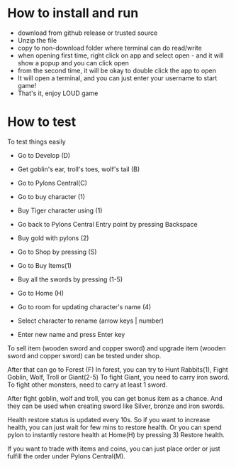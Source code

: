# How to install and run

- download from github release or trusted source
- Unzip the file
- copy to non-download folder where terminal can do read/write
- when opening first time, right click on app and select open - and it will show a popup and you can click open
- from the second time, it will be okay to double click the app to open
- It will open a terminal, and you can just enter your username to start game!
- That's it, enjoy LOUD game

# How to test

To test things easily

- Go to Develop (D)
- Get goblin's ear, troll's toes, wolf's tail (B)

- Go to Pylons Central(C)
- Go to buy character (1)
- Buy Tiger character using (1)
- Go back to Pylons Central Entry point by pressing Backspace
- Buy gold with pylons (2)

- Go to Shop by pressing (S)
- Go to Buy Items(1)
- Buy all the swords by pressing (1-5)

- Go to Home (H)
- Go to room for updating character's name (4)
- Select character to rename (arrow keys | number)
- Enter new name and press Enter key

To sell item (wooden sword and copper sword) and upgrade item (wooden sword and copper sword) can be tested under shop.

After that can go to Forest (F)
In forest, you can try to Hunt Rabbits(1), Fight Goblin, Wolf, Troll or Giant(2-5)
To fight Giant, you need to carry iron sword.
To fight other monsters, need to carry at least 1 sword.

After fight goblin, wolf and troll, you can get bonus item as a chance.
And they can be used when creating sword like Silver, bronze and iron swords.

Health restore status is updated every 10s.
So if you want to increase health, you can just wait for few mins to restore health.
Or you can spend pylon to instantly restore health at Home(H) by pressing 3) Restore health.

If you want to trade with items and coins, you can just place order or just fulfill the order under Pylons Central(M).